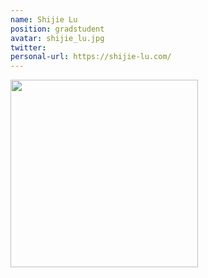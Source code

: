 ```yaml
---
name: Shijie Lu
position: gradstudent
avatar: shijie_lu.jpg
twitter: 
personal-url: https://shijie-lu.com/
---
```


<img width="300" src="{{site.baseurl}}/images/people/{{page.avatar}}" data-action="zoom">
